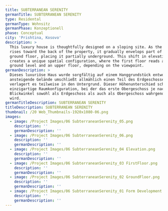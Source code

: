 ```yaml
---
title: SUBTERRANEAN SERENITY
germanTitle: SUBTERRANEAN SERENITY
type: Residental
germanType: Wohnsitz
germanPhase: Konzeptionell
phase: Conceptual
city: 'Prishtina, Kosovo'
description: >
  This luxury house is thoughtfully designed on a sloping site. As the terrain
  rises toward the back of the property, it gradually envelops part of the
  ground floor, placing it partially underground. This shift in elevation
  creates a unique spatial configuration, where the first floor reads as both a
  ground level and an upper floor, depending on the viewpoint.
germanDescription: >
  Dieses luxuriöse Haus wurde sorgfältig auf einem Hanggrundstück entworfen. Das
  ansteigende Gelände umschließt allmählich einen Teil des Erdgeschosses und
  verlagert es teilweise in den Untergrund. Dieser Höhenunterschied schafft eine
  einzigartige Raumkonfiguration, bei der das erste Obergeschoss je nach
  Blickwinkel sowohl als Erdgeschoss als auch als Obergeschoss wahrgenommen
  wird.
germanTitleDescription: SUBTERRANEAN SERENITY
titleDescription: SUBTERRANEAN SERENITY
thumbnail: /20 Web_Thumbnails-1920x1080-06.png
images:
  - image: /Project Images/06 SubterraneanSerenity_05.png
    description: ''
    germanDescription: ''
  - image: /Project Images/06 SubterraneanSerenity_06.png
    description: ''
    germanDescription: ''
  - image: /Project Images/06 SubterraneanSerenity_04 Elevation.png
    description: ''
    germanDescription: ''
  - image: /Project Images/06 SubterraneanSerenity_03 FirstFloor.png
    description: ''
    germanDescription: ''
  - image: /Project Images/06 SubterraneanSerenity_02 GroundFloor.png
    description: ''
    germanDescription: ''
  - image: /Project Images/06 SubterraneanSerenity_01 Form Development.png
    description: ''
    germanDescription: ''
---
```


